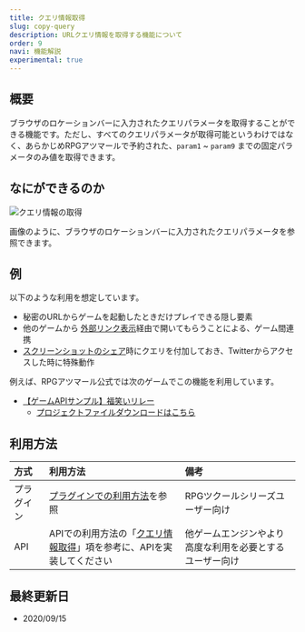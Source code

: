 ```yaml
---
title: クエリ情報取得
slug: copy-query
description: URLクエリ情報を取得する機能について
order: 9
navi: 機能解説
experimental: true
---
```

    
## 概要
ブラウザのロケーションバーに入力されたクエリパラメータを取得することができる機能です。ただし、すべてのクエリパラメータが取得可能というわけではなく、あらかじめRPGアツマールで予約された、`param1` ~ `param9` までの固定パラメータのみ値を取得できます。
    
## なにができるのか
![クエリ情報の取得](/images/copyquery_example.png)
  
画像のように、ブラウザのロケーションバーに入力されたクエリパラメータを参照できます。
    
## 例
以下のような利用を想定しています。
 - 秘密のURLからゲームを起動したときだけプレイできる隠し要素
 - 他のゲームから [外部リンク表示](/popup)経由で開いてもらうことによる、ゲーム間連携
 - [スクリーンショットのシェア](/screenshot)時にクエリを付加しておき、Twitterからアクセスした時に特殊動作
  
例えば、RPGアツマール公式では次のゲームでこの機能を利用しています。
 - [【ゲームAPIサンプル】福笑いリレー](https://game.nicovideo.jp/atsumaru/games/gm11139)
    - [プロジェクトファイルダウンロードはこちら](/download/sample-projects#Tweetquery)
    
## 利用方法

方式|利用方法|備考
:---|:---|:---
プラグイン|[プラグインでの利用方法](/plugins)を参照|RPGツクールシリーズユーザー向け
API|APIでの利用方法の「[クエリ情報取得](/apis/copy-query)」項を参考に、APIを実装してください|他ゲームエンジンやより高度な利用を必要とするユーザー向け

    
## 最終更新日
 - 2020/09/15
